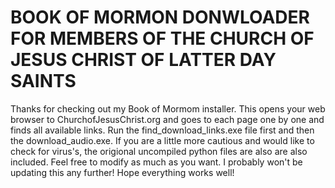 # BOOK OF MORMON DONWLOADER FOR MEMBERS OF THE CHURCH OF JESUS CHRIST OF LATTER DAY SAINTS
Thanks for checking out my Book of Mormom installer. This opens your web browser to ChurchofJesusChrist.org and goes to each page one by one and finds all available links. Run the find_download_links.exe file first and then the download_audio.exe. If you are a little more cautious and would like to check for virus's, the origional uncompiled python files are also are also included. Feel free to modify as much as you want. I probably won't be updating this any further! Hope everything works well! 
